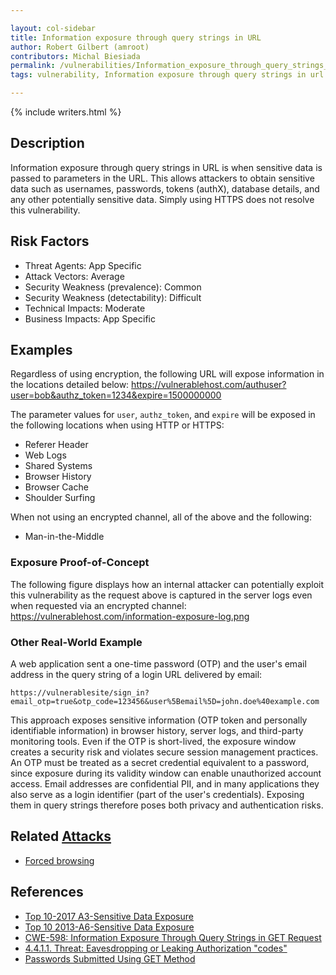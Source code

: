 ```yaml
---

layout: col-sidebar
title: Information exposure through query strings in URL
author: Robert Gilbert (amroot)
contributors: Michal Biesiada
permalink: /vulnerabilities/Information_exposure_through_query_strings_in_url
tags: vulnerability, Information exposure through query strings in url

---
```


{% include writers.html %}

## Description

Information exposure through query strings in URL is when sensitive data is passed to parameters in the URL. This allows attackers to obtain sensitive data such as usernames, passwords, tokens (authX), database details, and any other potentially sensitive data. Simply using HTTPS does not resolve this vulnerability.

## Risk Factors

- Threat Agents: App Specific
- Attack Vectors: Average
- Security Weakness (prevalence): Common
- Security Weakness (detectability): Difficult
- Technical Impacts: Moderate
- Business Impacts: App Specific

## Examples

Regardless of using encryption, the following URL will expose information in the locations detailed below: <https://vulnerablehost.com/authuser?user=bob&authz_token=1234&expire=1500000000>

The parameter values for `user`, `authz_token`, and `expire` will be exposed in the following locations when using HTTP or HTTPS:

- Referer Header
- Web Logs
- Shared Systems
- Browser History
- Browser Cache
- Shoulder Surfing

When not using an encrypted channel, all of the above and the following:

- Man-in-the-Middle

### Exposure Proof-of-Concept

The following figure displays how an internal attacker can potentially exploit this vulnerability as the request above is captured in the server logs even when requested via an encrypted channel: <https://vulnerablehost.com/information-exposure-log.png>

### Other Real-World Example

A web application sent a one-time password (OTP) and the user's email address in the query string of a login URL delivered by email:

`https://vulnerablesite/sign_in?email_otp=true&otp_code=123456&user%5Bemail%5D=john.doe%40example.com`

This approach exposes sensitive information (OTP token and personally identifiable information) in browser history, server logs, and third-party monitoring tools. Even if the OTP is short-lived, the exposure window creates a security risk and violates secure session management practices. 
An OTP must be treated as a secret credential equivalent to a password, since exposure during its validity window can enable unauthorized account access.
Email addresses are confidential PII, and in many applications they also serve as a login identifier (part of the user's credentials). Exposing them in query strings therefore poses both privacy and authentication risks.

## Related [Attacks](../attacks/)

- [Forced browsing](../attacks/Forced_browsing)

## References

- [Top 10-2017 A3-Sensitive Data Exposure](https://www.owasp.org/index.php/Top_10-2017_A3-Sensitive_Data_Exposure)
- [Top 10 2013-A6-Sensitive Data Exposure](https://www.owasp.org/index.php/Top_10_2013-A6-Sensitive_Data_Exposure)
- [CWE-598: Information Exposure Through Query Strings in GET Request](https://cwe.mitre.org/data/definitions/598.html)
- [4.4.1.1. Threat: Eavesdropping or Leaking Authorization "codes"](https://tools.ietf.org/html/rfc6819#section-4.4.1)
- [Passwords Submitted Using GET Method](https://portswigger.net/knowledgebase/issues/details/00400300_passwordsubmittedusinggetmethod)
